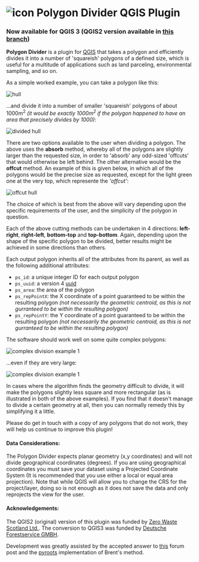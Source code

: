 # ![icon](icon.png) Polygon Divider QGIS Plugin

### Now available for QGIS 3 (QGIS2 version available in [this branch](https://github.com/jonnyhuck/RFCL-PolygonDivider/tree/QGIS2-version))

**Polygon Divider** is a plugin for [QGIS](http://www.qgis.org/en/site/) that takes a polygon and efficiently divides it into a number of 'squareish' polygons of a defined size, which is useful for a multitude of applications such as land parceling, environmental sampling, and so on.

As a simple worked example, you can take a polygon like this:

![hull](images/hull.png)

...and divide it into a number of smaller 'squareish' polygons of about 1000m<sup>2</sup> *(it would be exactly 1000m<sup>2</sup> if the polygon happened to have an area that precisely divides by 1000)*:

![divided hull](images/dividedhull.png)

There are two options available to the user when dividing a polygon. The above uses the **absorb** method, whereby all of the polygons are slightly larger than the requested size, in order to 'absorb' any odd-sized 'offcuts' that would otherwise be left behind. The other alternative would be the **offcut** method. An example of this is given below, in which all of the polygons would be the precise size as requested, except for the light green one at the very top, which represente the *'offcut'*:

![offcut hull](images/hulloffcut.png)

The choice of which is best from the above will vary depending upon the specific requirements of the user, and the simplicity of the polygon in question. 

Each of the above cutting methods can be undertaken in 4 directions: **left-right**, **right-left**, **bottom-top** and **top-bottom**. Again, depending upon the shape of the specific polygon to be divided, better results might be achieved in some directions than others.

Each output polygon inherits all of the attributes from its parent, as well as the following additional attributes:

* `ps_id`: a unique integer ID for each output polygon
* `ps_uuid`: a version 4 [uuid](https://en.wikipedia.org/wiki/Universally_unique_identifier)
* `ps_area`: the area of the polygon
* `ps_repPointX`: the X coordinate of a point guaranteed to be within the resulting polygon *(not necessarily the geometric centroid, as this is not gurranteed to be within the resulting polygon)*
* `ps_repPointY`: the Y coordinate of a point guaranteed to be within the resulting polygon *(not necessarily the geometric centroid, as this is not gurranteed to be within the resulting polygon)*

The software should work well on some quite complex polygons:

![complex division example 1](images/complex1.png)

...even if they are very large:

![complex division example 1](images/complex2.png)

In cases where the algorithm finds the geometry difficult to divide, it will make the polygons slightly less square and more rectangular (as is illustrated in both of the above examples). If you find that it doesn't manage to divide a certain geometry at all, then you can normally remedy this by simplifying it a little.

Please do get in touch with a copy of any polygons that do not work, they will help us continue to improve this plugin!

#### Data Considerations:
The Polygon Divider expects planar geometry (x,y coordinates) and will not divide geographical coordinates (degrees).  If you are using geographical coordinates you must save your dataset using a Projected Coordinate System (It is recommended that you use either a local or equal area projection).  Note that while QGIS will allow you to change the CRS for the project/layer, doing so is not enough as it does not save the data and only reprojects the view for the user.

#### Acknowledgements:
The QGIS2 (original) version of this plugin was funded by [Zero Waste Scotland Ltd.](http://www.zerowastescotland.org.uk/). The conversion to QGIS3 was funded by [Deutsche Forestservice GMBH](https://www.dfs-online.de/).

Development was greatly assisted by the accepted answer to [this](http://gis.stackexchange.com/questions/5300/dividing-polygon-into-specific-sizes-using-arcgis) forum post and the [pyroots](https://pypi.python.org/pypi/pyroots/0.1.0)  implementation of Brent's method.
